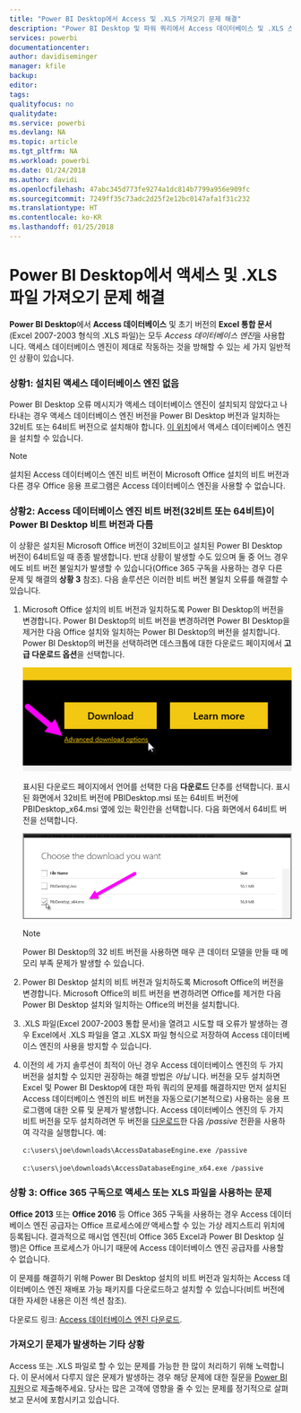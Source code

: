 ```yaml
---
title: "Power BI Desktop에서 Access 및 .XLS 가져오기 문제 해결"
description: "Power BI Desktop 및 파워 쿼리에서 Access 데이터베이스 및 .XLS 스프레드시트 가져오기 문제 해결"
services: powerbi
documentationcenter: 
author: davidiseminger
manager: kfile
backup: 
editor: 
tags: 
qualityfocus: no
qualitydate: 
ms.service: powerbi
ms.devlang: NA
ms.topic: article
ms.tgt_pltfrm: NA
ms.workload: powerbi
ms.date: 01/24/2018
ms.author: davidi
ms.openlocfilehash: 47abc345d773fe9274a1dc814b7799a956e909fc
ms.sourcegitcommit: 7249ff35c73adc2d25f2e12bc0147afa1f31c232
ms.translationtype: HT
ms.contentlocale: ko-KR
ms.lasthandoff: 01/25/2018
---
```

# <a name="resolve-issues-importing-access-and-xls-files-in-power-bi-desktop"></a>Power BI Desktop에서 액세스 및 .XLS 파일 가져오기 문제 해결
**Power BI Desktop**에서 **Access 데이터베이스** 및 초기 버전의 **Excel 통합 문서**(Excel 2007-2003 형식의 .XLS 파일)는 모두 *Access 데이터베이스 엔진*을 사용합니다. 액세스 데이터베이스 엔진이 제대로 작동하는 것을 방해할 수 있는 세 가지 일반적인 상황이 있습니다.

### <a name="situation-1-no-access-database-engine-installed"></a>상황1: 설치된 액세스 데이터베이스 엔진 없음
Power BI Desktop 오류 메시지가 액세스 데이터베이스 엔진이 설치되지 않았다고 나타내는 경우 액세스 데이터베이스 엔진 버전을 Power BI Desktop 버전과 일치하는 32비트 또는 64비트 버전으로 설치해야 합니다. [이 위치](http://www.microsoft.com/en-us/download/details.aspx?id=13255)에서 액세스 데이터베이스 엔진을 설치할 수 있습니다.

>[!NOTE]
>설치된 Access 데이터베이스 엔진 비트 버전이 Microsoft Office 설치의 비트 버전과 다른 경우 Office 응용 프로그램은 Access 데이터베이스 엔진을 사용할 수 없습니다.

### <a name="situation-2-the-access-database-engine-bit-version-32-bit-or-64-bit-is-different-from-your-power-bi-desktop-bit-version"></a>상황2: Access 데이터베이스 엔진 비트 버전(32비트 또는 64비트)이 Power BI Desktop 비트 버전과 다름
이 상황은 설치된 Microsoft Office 버전이 32비트이고 설치된 Power BI Desktop 버전이 64비트일 때 종종 발생합니다. 반대 상황이 발생할 수도 있으며 둘 중 어느 경우에도 비트 버전 불일치가 발생할 수 있습니다(Office 365 구독을 사용하는 경우 다른 문제 및 해결의 **상황 3** 참조). 다음 솔루션은 이러한 비트 버전 불일치 오류를 해결할 수 있습니다.

1. Microsoft Office 설치의 비트 버전과 일치하도록 Power BI Desktop의 버전을 변경합니다. Power BI Desktop의 비트 버전을 변경하려면 Power BI Desktop을 제거한 다음 Office 설치와 일치하는 Power BI Desktop의 버전을 설치합니다. Power BI Desktop의 버전을 선택하려면 데스크톱에 대한 다운로드 페이지에서 **고급 다운로드 옵션**을 선택합니다.
   
   ![](media/desktop-access-database-errors/desktop-access-errors-1.png)
   
   표시된 다운로드 페이지에서 언어를 선택한 다음 **다운로드** 단추를 선택합니다. 표시된 화면에서 32비트 버전에 PBIDesktop.msi 또는 64비트 버전에 PBIDesktop_x64.msi 옆에 있는 확인란을 선택합니다. 다음 화면에서 64비트 버전을 선택합니다.
   
   ![](media/desktop-access-database-errors/desktop-access-errors-2.png)
   
   >[!NOTE]
   >Power BI Desktop의 32 비트 버전을 사용하면 매우 큰 데이터 모델을 만들 때 메모리 부족 문제가 발생할 수 있습니다.
2. Power BI Desktop 설치의 비트 버전과 일치하도록 Microsoft Office의 버전을 변경합니다. Microsoft Office의 비트 버전을 변경하려면 Office를 제거한 다음 Power BI Desktop 설치와 일치하는 Office의 버전을 설치합니다.
3. .XLS 파일(Excel 2007-2003 통합 문서)을 열려고 시도할 때 오류가 발생하는 경우 Excel에서 .XLS 파일을 열고 .XLSX 파일 형식으로 저장하여 Access 데이터베이스 엔진의 사용을 방지할 수 있습니다.
4. 이전의 세 가지 솔루션이 최적이 아닌 경우 Access 데이터베이스 엔진의 두 가지 버전을 설치할 수 있지만 권장하는 해결 방법은 *아닙* 니다. 버전을 모두 설치하면 Excel 및 Power BI Desktop에 대한 파워 쿼리의 문제를 해결하지만 먼저 설치된 Access 데이터베이스 엔진의 비트 버전을 자동으로(기본적으로) 사용하는 응용 프로그램에 대한 오류 및 문제가 발생합니다. Access 데이터베이스 엔진의 두 가지 비트 버전을 모두 설치하려면 두 버전을 [다운로드](http://www.microsoft.com/en-us/download/details.aspx?id=13255)한 다음 */passive* 전환을 사용하여 각각을 실행합니다. 예:
   
       c:\users\joe\downloads\AccessDatabaseEngine.exe /passive
   
       c:\users\joe\downloads\AccessDatabaseEngine_x64.exe /passive

### <a name="situation-3-trouble-using-access-or-xls-files-with-an-office-365-subscription"></a>상황 3: Office 365 구독으로 액세스 또는 XLS 파일을 사용하는 문제
**Office 2013** 또는 **Office 2016** 등 Office 365 구독을 사용하는 경우 Access 데이터베이스 엔진 공급자는 Office 프로세스에*만* 액세스할 수 있는 가상 레지스트리 위치에 등록됩니다. 결과적으로 매시업 엔진(비 Office 365 Excel과 Power BI Desktop 실행)은 Office 프로세스가 아니기 때문에 Access 데이터베이스 엔진 공급자를 사용할 수 없습니다.

이 문제를 해결하기 위해 Power BI Desktop 설치의 비트 버전과 일치하는 Access 데이터베이스 엔진 재배포 가능 패키지를 다운로드하고 설치할 수 있습니다(비트 버전에 대한 자세한 내용은 이전 섹션 참조).

다운로드 링크: [Access 데이터베이스 엔진 다운로드](http://www.microsoft.com/en-us/download/details.aspx?id=13255).

### <a name="other-situations-that-cause-import-issues"></a>가져오기 문제가 발생하는 기타 상황
Access 또는 .XLS 파일로 할 수 있는 문제를 가능한 한 많이 처리하기 위해 노력합니다. 이 문서에서 다루지 않은 문제가 발생하는 경우 해당 문제에 대한 질문을 [Power BI 지원](https://powerbi.microsoft.com/support/)으로 제출해주세요. 당사는 많은 고객에 영향을 줄 수 있는 문제를 정기적으로 살펴보고 문서에 포함시키고 있습니다.


